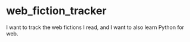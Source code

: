 # web_fiction_tracker
I want to track the web fictions I read, and I want to also learn Python for web.
